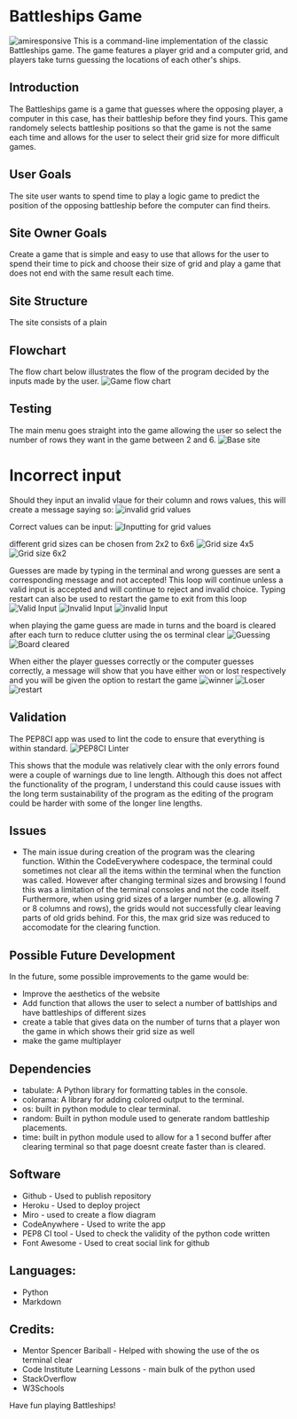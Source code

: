 # Battleships Game
![amiresponsive](img/amiresponsive.jpg)
This is a command-line implementation of the classic Battleships game. The game features a player grid and a computer grid, and players take turns guessing the locations of each other's ships.

## Introduction
The Battleships game is a game that guesses where the opposing player, a computer in this case, has their battleship before they find yours. This game randomely selects battleship positions so that the game is not the same each time and allows for the user to select their grid size for more difficult games.

## User Goals
The site user wants to spend time to play a logic game to predict the position of the opposing battleship before the computer can find theirs.

## Site Owner Goals
Create a game that is simple and easy to use that allows for the user to spend their time to pick and choose their size of grid and play a game that does not end with the same result each time.

## Site Structure
The site consists of a plain

## Flowchart
The flow chart below illustrates the flow of the program decided by the inputs made by the user.
![Game flow chart](img/Flowchart.jpg)

## Testing
The main menu goes straight into the game allowing the user so select the number of rows they want in the game between 2 and 6.
![Base site](img/base.jpg)

# Incorrect input
Should they input an invalid vlaue for their column and rows values, this will create a message saying so:
![invalid grid values](img/gridError.jpg)

Correct values can be input:
![Inputting for grid values](img/gridInput.jpg)

different grid sizes can be chosen from 2x2 to 6x6
![Grid size 4x5](img/4x5grid.jpg)
![Grid size 6x2](img/6x2grid.jpg)

Guesses are made by typing in the terminal and wrong guesses are sent a corresponding message and not accepted!
This loop will continue unless a valid input is accepted and will continue to reject and invalid choice. Typing restart can also be used to restart the game to exit from this loop
![Valid Input](img/b2Input.jpg)
![Invalid Input](img/invalidInput.jpg)
![invalid Input](img/2x3invalid.jpg)

when playing the game guess are made in turns and the board is cleared after each turn to reduce clutter using the os terminal clear
![Guessing](img/e3Guess.jpg)
![Board cleared](img/clear.jpg)

When either the player guesses correctly or the computer guesses correctly, a message will show that you have either won or lost respectively and you will be given the option to restart the game
![winner](img/win.jpg)
![Loser](img/lose.jpg)
![restart](img/restart.jpg)

## Validation
The PEP8CI app was used to lint the code to ensure that everything is within standard. 
![PEP8CI Linter](img/pep8.jpg)

This shows that the module was relatively clear with the only errors found were a couple of warnings due to line length. Although this does not affect the functionality of the program, I understand this could cause issues with the long term sustainability of the program as the editing of the program could be harder with some of the longer line lengths.

## Issues
- The main issue during creation of the program was the clearing function. Within the CodeEverywhere codespace, the terminal could sometimes not clear all the items within the terminal when the function was called. However after changing terminal sizes and browsing I found this was a limitation of the terminal consoles and not the code itself. Furthermore, when using grid sizes of a larger number (e.g. allowing 7 or 8 columns and rows), the grids would not successfully clear leaving parts of old grids behind. For this, the max grid size was reduced to accomodate for the clearing function.

## Possible Future Development
In the future, some possible improvements to the game would be:
- Improve the aesthetics of the website
- Add function that allows the user to select a number of battlships and have battleships of different sizes
- create a table that gives data on the number of turns that a player won the game in which shows their grid size as well
- make the game multiplayer

## Dependencies

- tabulate: A Python library for formatting tables in the console.
- colorama: A library for adding colored output to the terminal.
- os: built in python module to clear terminal.
- random: Built in python module used to generate random battleship placements.
- time: built in python module used to allow for a 1 second buffer after clearing terminal so that page doesnt create faster than is cleared.

## Software
- Github - Used to publish repository
- Heroku - Used to deploy project
- Miro - used to create a flow diagram
- CodeAnywhere - Used to write the app
- PEP8 CI tool - Used to check the validity of the python code written
- Font Awesome - Used to creat social link for github

## Languages:

- Python
- Markdown

## Credits:
- Mentor Spencer Bariball - Helped with showing the use of the os terminal clear
- Code Institute Learning Lessons - main bulk of the python used
- StackOverflow
- W3Schools

Have fun playing Battleships!
